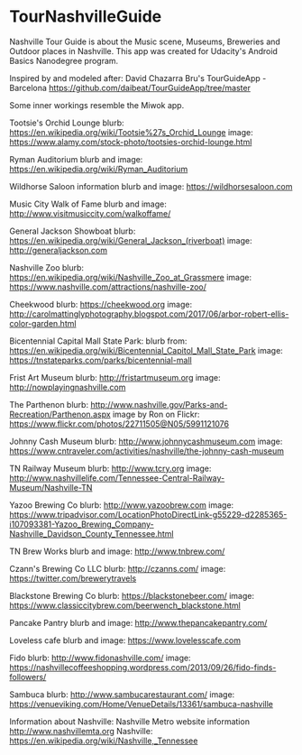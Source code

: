 # TourNashvilleGuide

Nashville Tour Guide is about the Music scene, Museums, Breweries and Outdoor places in Nashville.
This app was created for Udacity's Android Basics Nanodegree program.

Inspired by and modeled after: David Chazarra Bru's
TourGuideApp - Barcelona
<https://github.com/daibeat/TourGuideApp/tree/master>

Some inner workings resemble the Miwok app.

Tootsie's Orchid Lounge
blurb: <https://en.wikipedia.org/wiki/Tootsie%27s_Orchid_Lounge>
image: <https://www.alamy.com/stock-photo/tootsies-orchid-lounge.html>

Ryman Auditorium
blurb and image: <https://en.wikipedia.org/wiki/Ryman_Auditorium>

Wildhorse Saloon information
blurb and image: <https://wildhorsesaloon.com>

Music City Walk of Fame
blurb and image: <http://www.visitmusiccity.com/walkoffame/>

General Jackson Showboat
blurb: <https://en.wikipedia.org/wiki/General_Jackson_(riverboat)>
image: <http://generaljackson.com>

Nashville Zoo
blurb: <https://en.wikipedia.org/wiki/Nashville_Zoo_at_Grassmere>
image: <https://www.nashville.com/attractions/nashville-zoo/>

Cheekwood
blurb: <https://cheekwood.org>
image: <http://carolmattinglyphotography.blogspot.com/2017/06/arbor-robert-ellis-color-garden.html>

Bicentennial Capital Mall State Park:
blurb from: <https://en.wikipedia.org/wiki/Bicentennial_Capitol_Mall_State_Park>
image: <https://tnstateparks.com/parks/bicentennial-mall>

Frist Art Museum
blurb: <http://fristartmuseum.org>
image: <http://nowplayingnashville.com>

The Parthenon
blurb: <http://www.nashville.gov/Parks-and-Recreation/Parthenon.aspx>
image by Ron on Flickr: <https://www.flickr.com/photos/22711505@N05/5991121076>

Johnny Cash Museum
blurb: <http://www.johnnycashmuseum.com>
image: <https://www.cntraveler.com/activities/nashville/the-johnny-cash-museum>

TN Railway Museum
blurb: <http://www.tcry.org>
image: <http://www.nashvillelife.com/Tennessee-Central-Railway-Museum/Nashville-TN>

Yazoo Brewing Co
blurb: <http://www.yazoobrew.com>
image: <https://www.tripadvisor.com/LocationPhotoDirectLink-g55229-d2285365-i107093381-Yazoo_Brewing_Company-Nashville_Davidson_County_Tennessee.html>

TN Brew Works
blurb and image: <http://www.tnbrew.com/>

Czann's Brewing Co LLC
blurb: <http://czanns.com/>
image: <https://twitter.com/brewerytravels>

Blackstone Brewing Co
blurb: <https://blackstonebeer.com/>
image: <https://www.classiccitybrew.com/beerwench_blackstone.html>

Pancake Pantry
blurb and image: <http://www.thepancakepantry.com/>

Loveless cafe
blurb and image: <https://www.lovelesscafe.com>

Fido
blurb: <http://www.fidonashville.com/>
image: <https://nashvillecoffeeshopping.wordpress.com/2013/09/26/fido-finds-followers/>

Sambuca
blurb: <http://www.sambucarestaurant.com/>
image: <https://venueviking.com/Home/VenueDetails/13361/sambuca-nashville>

Information about Nashville:
Nashville Metro website information <http://www.nashvillemta.org>
Nashville: <https://en.wikipedia.org/wiki/Nashville,_Tennessee>